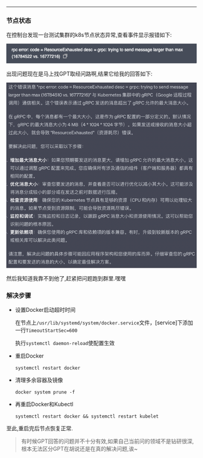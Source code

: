 <article-title title="记一次K8S节点状态异常修复"></article-title>

<article-meta created="2023年10月08日" updated="2023年10月08日"></article-meta>

--- 

### 节点状态
在控制台发现一台测试集群的k8s节点状态异常,查看事件显示报错如下:

  ![add.png](./static/k8s-node-rpc-unheal.png)

出现问题现在是马上找GPT取经问路啊,结果它给我的回答如下:

  ![new-node.png](./static/k8s-node-rpc-gpt-solve.png)

然后我知道我靠不到他了,赶紧把问题跑到群里.嘿嘿

### 解决步骤
* 设置Docker启动超时时间

  在节点上`/usr/lib/systemd/system/docker.service`文件，[service]下添加一行`TimeoutStartSec=600`
  
  执行`systemctl daemon-reload`使配置生效
* 重启Docker
  ```shell
  systemctl restart docker
  ```
* 清理多余容器及镜像
  ```shell
  docker system prune -f
  ```
* 再重启Docker和Kubectl
  ```shell
  systemctl restart docker && systemctl restart kubelet
  ```

至此,重启完后节点恢复正常.

> 有时候GPT回答的问题并不十分有效,如果自己当前问的领域不是钻研很深,根本无法区分GPT在胡说还是在真的解决问题,诶~
